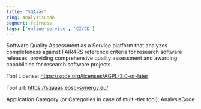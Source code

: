 ```yaml
---
title: "SQAaas"
ring: AnalysisCode
segment: fairness
tags: ['online-service', 'CI/CD']
---
```

Software Quality Assessment as a Service platform that analyzes completeness against FAIR4RS reference criteria for research software releases, providing comprehensive quality assessment and awarding capabilities for research software projects.

Tool License: https://spdx.org/licenses/AGPL-3.0-or-later

Tool url: https://sqaaas.eosc-synergy.eu/

Application Category (or Categories in case of multi-tier tool): AnalysisCode
